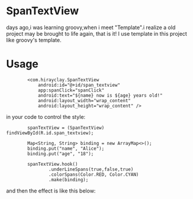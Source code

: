 # SpanTextView

days ago,i was learning groovy,when i meet "Template".i realize a old project may be brought to life again,
that is it! I use template in this project like groovy's template.

# Usage

```
        <com.hirayclay.SpanTextView
            android:id="@+id/span_textview"
            app:spanClick="spanClick"
            android:text="${name} now is ${age} years old!"
            android:layout_width="wrap_content"
            android:layout_height="wrap_content" />
```

in your code to control the style:
```
        spanTextView = (SpanTextView) findViewById(R.id.span_textview);

        Map<String, String> binding = new ArrayMap<>();
        binding.put("name", "Alice");
        binding.put("age", "18");

        spanTextView.hook()
                .underLineSpans(true,false,true)
                .colorSpans(Color.RED, Color.CYAN)
                .make(binding);
```
and then the effect is like this below:

